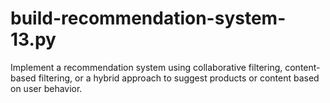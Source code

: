 # build-recommendation-system-13.py
 Implement a recommendation system using collaborative filtering, content-based filtering, or a hybrid approach to suggest products or content based on user behavior.
